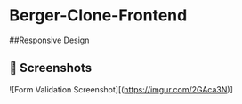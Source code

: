 # Berger-Clone-Frontend
##Responsive Design
## 📸 **Screenshots**  
![Form Validation Screenshot][(https://imgur.com/2GAca3N)]
